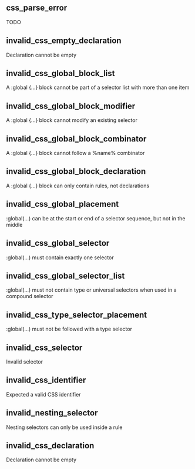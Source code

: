 ## css_parse_error

TODO

## invalid_css_empty_declaration

Declaration cannot be empty

## invalid_css_global_block_list

A :global {...} block cannot be part of a selector list with more than one item

## invalid_css_global_block_modifier

A :global {...} block cannot modify an existing selector

## invalid_css_global_block_combinator

A :global {...} block cannot follow a %name% combinator

## invalid_css_global_block_declaration

A :global {...} block can only contain rules, not declarations

## invalid_css_global_placement

:global(...) can be at the start or end of a selector sequence, but not in the middle

## invalid_css_global_selector

:global(...) must contain exactly one selector

## invalid_css_global_selector_list

:global(...) must not contain type or universal selectors when used in a compound selector

## invalid_css_type_selector_placement

:global(...) must not be followed with a type selector

## invalid_css_selector

Invalid selector

## invalid_css_identifier

Expected a valid CSS identifier

## invalid_nesting_selector

Nesting selectors can only be used inside a rule

## invalid_css_declaration

Declaration cannot be empty
